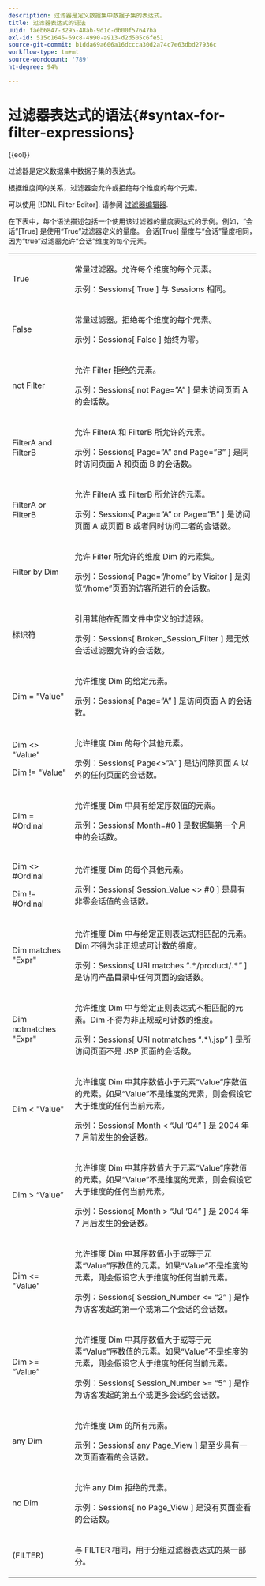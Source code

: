 ```yaml
---
description: 过滤器是定义数据集中数据子集的表达式。
title: 过滤器表达式的语法
uuid: faeb6847-3295-48ab-9d1c-db00f57647ba
exl-id: 515c1645-69c8-4990-a913-d2d505c6fe51
source-git-commit: b1dda69a606a16dccca30d2a74c7e63dbd27936c
workflow-type: tm+mt
source-wordcount: '789'
ht-degree: 94%

---
```


# 过滤器表达式的语法{#syntax-for-filter-expressions}

{{eol}}

过滤器是定义数据集中数据子集的表达式。

根据维度间的关系，过滤器会允许或拒绝每个维度的每个元素。

可以使用 [!DNL Filter Editor]. 请参阅 [过滤器编辑器](../../../home/c-get-started/c-analysis-vis/c-filter-editors/c-filter-editors.md#concept-2f343ecbed8240f18b0c1f1eccef11e3).

在下表中，每个语法描述包括一个使用该过滤器的量度表达式的示例。例如，“会话”[True] 是使用“True”过滤器定义的量度。 会话[True] 量度与“会话”量度相同，因为“true”过滤器允许“会话”维度的每个元素。

<table id="table_5D66E6C11B384460BAAA7A6130214594"> 
 <tbody> 
  <tr> 
   <td colname="col1"> <p>True </p> </td> 
   <td colname="col2"> <p>常量过滤器。允许每个维度的每个元素。 </p> <p>示例：Sessions[ True ] 与 Sessions 相同。 </p> </td> 
  </tr> 
  <tr> 
   <td colname="col1"> <p>False </p> </td> 
   <td colname="col2"> <p>常量过滤器。拒绝每个维度的每个元素。 </p> <p>示例：Sessions[ False ] 始终为零。 </p> </td> 
  </tr> 
  <tr> 
   <td colname="col1"> <p>not Filter </p> </td> 
   <td colname="col2"> <p>允许 Filter 拒绝的元素。 </p> <p>示例：Sessions[ not Page=”A” ] 是未访问页面 A 的会话数。 </p> </td> 
  </tr> 
  <tr> 
   <td colname="col1"> <p>FilterA and FilterB </p> </td> 
   <td colname="col2"> <p>允许 FilterA 和 FilterB 所允许的元素。 </p> <p>示例：Sessions[ Page=”A” and Page=”B” ] 是同时访问页面 A 和页面 B 的会话数。 </p> </td> 
  </tr> 
  <tr> 
   <td colname="col1"> <p>FilterA or FilterB </p> </td> 
   <td colname="col2"> <p>允许 FilterA 或 FilterB 所允许的元素。 </p> <p>示例：Sessions[ Page=”A” or Page=”B” ] 是访问页面 A 或页面 B 或者同时访问二者的会话数。 </p> </td> 
  </tr> 
  <tr> 
   <td colname="col1"> <p>Filter by Dim </p> </td> 
   <td colname="col2"> <p>允许 Filter 所允许的维度 Dim 的元素集。 </p> <p>示例：Sessions[ Page=”/home” by Visitor ] 是浏览“/home”页面的访客所进行的会话数。 </p> </td> 
  </tr> 
  <tr> 
   <td colname="col1"> <p>标识符 </p> </td> 
   <td colname="col2"> <p>引用其他在配置文件中定义的过滤器。 </p> <p>示例：Sessions[ Broken_Session_Filter ] 是无效会话过滤器允许的会话数。 </p> </td> 
  </tr> 
  <tr> 
   <td colname="col1"> <p>Dim = "Value" </p> </td> 
   <td colname="col2"> <p>允许维度 Dim 的给定元素。 </p> <p>示例：Sessions[ Page=”A” ] 是访问页面 A 的会话数。 </p> </td> 
  </tr> 
  <tr> 
   <td colname="col1"> <p>Dim &lt;&gt; "Value" </p> <p>Dim != "Value" </p> </td> 
   <td colname="col2"> <p>允许维度 Dim 的每个其他元素。 </p> <p>示例：Sessions[ Page&lt;&gt;”A” ] 是访问除页面 A 以外的任何页面的会话数。 </p> </td> 
  </tr> 
  <tr> 
   <td colname="col1"> Dim = #Ordinal </td> 
   <td colname="col2"> <p>允许维度 Dim 中具有给定序数值的元素。 </p> <p>示例：Sessions[ Month=#0 ] 是数据集第一个月中的会话数。 </p> </td> 
  </tr> 
  <tr> 
   <td colname="col1"> <p>Dim &lt;&gt; #Ordinal </p> <p>Dim != #Ordinal </p> </td> 
   <td colname="col2"> <p>允许维度 Dim 的每个其他元素。 </p> <p>示例：Sessions[ Session_Value &lt;&gt; #0 ] 是具有非零会话值的会话数。 </p> </td> 
  </tr> 
  <tr> 
   <td colname="col1"> <p>Dim matches "Expr" </p> </td> 
   <td colname="col2"> <p>允许维度 Dim 中与给定正则表达式相匹配的元素。Dim 不得为非正规或可计数的维度。 </p> <p>示例：Sessions[ URI matches “.*/product/.*” ] 是访问产品目录中任何页面的会话数。 </p> </td> 
  </tr> 
  <tr> 
   <td colname="col1"> <p>Dim notmatches "Expr" </p> </td> 
   <td colname="col2"> <p>允许维度 Dim 中与给定正则表达式不相匹配的元素。Dim 不得为非正规或可计数的维度。 </p> <p>示例：Sessions[ URI notmatches “.*\.jsp” ] 是所访问页面不是 JSP 页面的会话数。 </p> </td> 
  </tr> 
  <tr> 
   <td colname="col1"> <p>Dim &lt; "Value" </p> </td> 
   <td colname="col2"> <p>允许维度 Dim 中其序数值小于元素“Value”序数值的元素。如果“Value”不是维度的元素，则会假设它大于维度的任何当前元素。 </p> <p>示例：Sessions[ Month &lt; “Jul ‘04” ] 是 2004 年 7 月前发生的会话数。 </p> </td> 
  </tr> 
  <tr> 
   <td colname="col1"> <p>Dim &gt; “Value” </p> </td> 
   <td colname="col2"> <p>允许维度 Dim 中其序数值大于元素“Value”序数值的元素。如果“Value”不是维度的元素，则会假设它大于维度的任何当前元素。 </p> <p>示例：Sessions[ Month &gt; “Jul ‘04” ] 是 2004 年 7 月后发生的会话数。 </p> </td> 
  </tr> 
  <tr> 
   <td colname="col1"> <p>Dim &lt;= "Value" </p> </td> 
   <td colname="col2"> <p>允许维度 Dim 中其序数值小于或等于元素“Value”序数值的元素。如果“Value”不是维度的元素，则会假设它大于维度的任何当前元素。 </p> <p>示例：Sessions[ Session_Number &lt;= “2” ] 是作为访客发起的第一个或第二个会话的会话数。 </p> </td> 
  </tr> 
  <tr> 
   <td colname="col1"> Dim &gt;= “Value” </td> 
   <td colname="col2"> <p>允许维度 Dim 中其序数值大于或等于元素“Value”序数值的元素。如果“Value”不是维度的元素，则会假设它大于维度的任何当前元素。 </p> <p>示例：Sessions[ Session_Number &gt;= “5” ] 是作为访客发起的第五个或更多会话的会话数。 </p> </td> 
  </tr> 
  <tr> 
   <td colname="col1"> <p>any Dim </p> </td> 
   <td colname="col2"> <p>允许维度 Dim 的所有元素。 </p> <p>示例：Sessions[ any Page_View ] 是至少具有一次页面查看的会话数。 </p> </td> 
  </tr> 
  <tr> 
   <td colname="col1"> <p>no Dim </p> </td> 
   <td colname="col2"> <p>允许 any Dim 拒绝的元素。 </p> <p>示例：Sessions[ no Page_View ] 是没有页面查看的会话数。 </p> </td> 
  </tr> 
  <tr> 
   <td colname="col1"> <p>(FILTER) </p> </td> 
   <td colname="col2"> <p>与 FILTER 相同，用于分组过滤器表达式的某一部分。 </p> </td> 
  </tr> 
 </tbody> 
</table>
